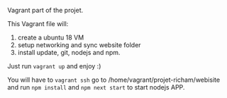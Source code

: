 Vagrant part of the projet.

This Vagrant file will:
1. create a ubuntu 18 VM
2. setup networking and sync website folder
3. install update, git, nodejs and npm.

Just run `vagrant up` and enjoy :)

You will have to `vagrant ssh` go to /home/vagrant/projet-richam/webisite and run `npm install` and `npm next start` to start nodejs APP. 

